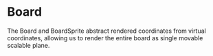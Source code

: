 # Board

The Board and BoardSprite abstract rendered coordinates from virtual 
coordinates, allowing us to render the entire board as single movable
 scalable plane.
